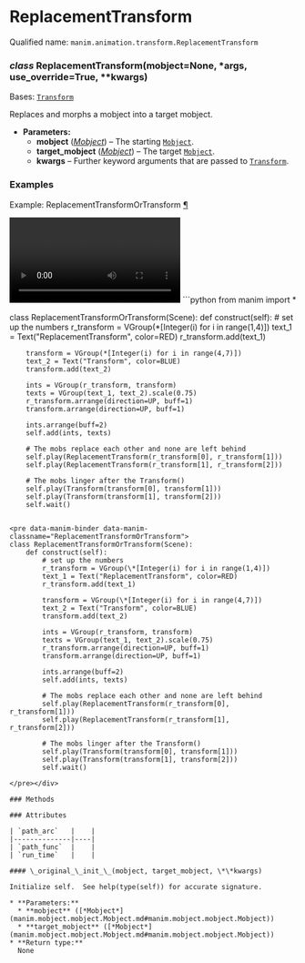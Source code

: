 # ReplacementTransform

Qualified name: `manim.animation.transform.ReplacementTransform`

### *class* ReplacementTransform(mobject=None, \*args, use_override=True, \*\*kwargs)

Bases: [`Transform`](manim.animation.transform.Transform.md#manim.animation.transform.Transform)

Replaces and morphs a mobject into a target mobject.

* **Parameters:**
  * **mobject** ([*Mobject*](manim.mobject.mobject.Mobject.md#manim.mobject.mobject.Mobject)) – The starting [`Mobject`](manim.mobject.mobject.Mobject.md#manim.mobject.mobject.Mobject).
  * **target_mobject** ([*Mobject*](manim.mobject.mobject.Mobject.md#manim.mobject.mobject.Mobject)) – The target [`Mobject`](manim.mobject.mobject.Mobject.md#manim.mobject.mobject.Mobject).
  * **kwargs** – Further keyword arguments that are passed to [`Transform`](manim.animation.transform.Transform.md#manim.animation.transform.Transform).

### Examples

<div id="replacementtransformortransform" class="admonition admonition-manim-example">
<p class="admonition-title">Example: ReplacementTransformOrTransform <a class="headerlink" href="#replacementtransformortransform">¶</a></p><video
    class="manim-video"
    controls
    loop
    autoplay
    src="./ReplacementTransformOrTransform-1.mp4">
</video>
```python
from manim import *

class ReplacementTransformOrTransform(Scene):
    def construct(self):
        # set up the numbers
        r_transform = VGroup(*[Integer(i) for i in range(1,4)])
        text_1 = Text("ReplacementTransform", color=RED)
        r_transform.add(text_1)

        transform = VGroup(*[Integer(i) for i in range(4,7)])
        text_2 = Text("Transform", color=BLUE)
        transform.add(text_2)

        ints = VGroup(r_transform, transform)
        texts = VGroup(text_1, text_2).scale(0.75)
        r_transform.arrange(direction=UP, buff=1)
        transform.arrange(direction=UP, buff=1)

        ints.arrange(buff=2)
        self.add(ints, texts)

        # The mobs replace each other and none are left behind
        self.play(ReplacementTransform(r_transform[0], r_transform[1]))
        self.play(ReplacementTransform(r_transform[1], r_transform[2]))

        # The mobs linger after the Transform()
        self.play(Transform(transform[0], transform[1]))
        self.play(Transform(transform[1], transform[2]))
        self.wait()
```

<pre data-manim-binder data-manim-classname="ReplacementTransformOrTransform">
class ReplacementTransformOrTransform(Scene):
    def construct(self):
        # set up the numbers
        r_transform = VGroup(\*[Integer(i) for i in range(1,4)])
        text_1 = Text("ReplacementTransform", color=RED)
        r_transform.add(text_1)

        transform = VGroup(\*[Integer(i) for i in range(4,7)])
        text_2 = Text("Transform", color=BLUE)
        transform.add(text_2)

        ints = VGroup(r_transform, transform)
        texts = VGroup(text_1, text_2).scale(0.75)
        r_transform.arrange(direction=UP, buff=1)
        transform.arrange(direction=UP, buff=1)

        ints.arrange(buff=2)
        self.add(ints, texts)

        # The mobs replace each other and none are left behind
        self.play(ReplacementTransform(r_transform[0], r_transform[1]))
        self.play(ReplacementTransform(r_transform[1], r_transform[2]))

        # The mobs linger after the Transform()
        self.play(Transform(transform[0], transform[1]))
        self.play(Transform(transform[1], transform[2]))
        self.wait()

</pre></div>

### Methods

### Attributes

| `path_arc`   |    |
|--------------|----|
| `path_func`  |    |
| `run_time`   |    |

#### \_original_\_init_\_(mobject, target_mobject, \*\*kwargs)

Initialize self.  See help(type(self)) for accurate signature.

* **Parameters:**
  * **mobject** ([*Mobject*](manim.mobject.mobject.Mobject.md#manim.mobject.mobject.Mobject))
  * **target_mobject** ([*Mobject*](manim.mobject.mobject.Mobject.md#manim.mobject.mobject.Mobject))
* **Return type:**
  None

